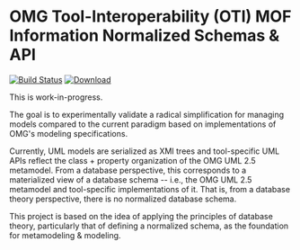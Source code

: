 # OMG Tool-Interoperability (OTI) MOF Information Normalized Schemas & API

[![Build Status](https://travis-ci.org/TIWG/org.omg.oti.mof.schema.svg?branch=master)](https://travis-ci.org/TIWG/org.omg.oti.mof.schema)
 [ ![Download](https://api.bintray.com/packages/tiwg/org.omg.tiwg/org.omg.oti.mof.schema/images/download.svg) ](https://bintray.com/tiwg/org.omg.tiwg/org.omg.oti.mof.schema/_latestVersion)

This is work-in-progress.

The goal is to experimentally validate a radical simplification for managing models
compared to the current paradigm based on implementations of OMG's modeling specifications.

Currently, UML models are serialized as XMI trees and tool-specific UML APIs reflect
the class + property organization of the OMG UML 2.5 metamodel. From a database perspective,
this corresponds to a materialized view of a database schema -- i.e., the OMG UML 2.5 metamodel
and tool-specific implementations of it. That is, from a database theory perspective,
there is no normalized database schema.

This project is based on the idea of applying the principles of database theory, particularly that of
defining a normalized schema, as the foundation for metamodeling & modeling.